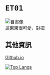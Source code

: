 # `ET01`
![自畫像](https://avatars.githubusercontent.com/u/66681962)  
這東東很可愛，對把  

## 其他資訊
[Github.io](https://kagariet01.github.io/about)

[![Top Langs](https://github-readme-stats.vercel.app/api/top-langs/?username=kagariet01&exclude_repo=dotfiles&hide_border=false)](https://github.com/anuraghazra/github-readme-stats)
